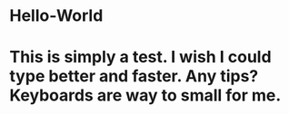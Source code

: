 # Hello-World
# This is simply a test. I wish I could type better and faster. Any tips? Keyboards are way to small for me.
